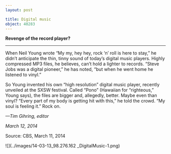 ```yaml
---
layout: post

title: Digital music
object: 40283
---
```

**Revenge of the record player?**

****

When Neil Young wrote “My my, hey hey, rock ‘n’ roll is here to stay,” he didn’t anticipate the thin, tinny sound of today’s digital music players. Highly compressed MP3 files, he believes, can’t hold a lighter to records. “Steve Jobs was a digital pioneer,” he has noted, “but when he went home he listened to vinyl.”

So Young invented his own “high resolution” digital music player, recently unveiled at the SXSW festival. Called “Pono” (Hawaiian for “righteous,” Young says), the files are bigger and, allegedly, better. Maybe even than vinyl? “Every part of my body is getting hit with this,” he told the crowd. “My soul is feeling it.” Rock on. 

*—Tim Gihring, editor*

*March 12, 2014*

Source: CBS, March 11, 2014

![](../images/14-03-13_98.276.162 _DigitalMusic-1.png)
